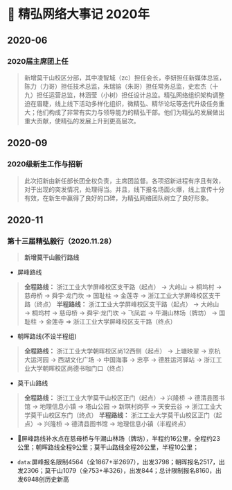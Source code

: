 # :pushpin: 精弘网络大事记 2020年

## 2020-06

### 2020届主席团上任

> 新增莫干山校区分部，其中凌智城（zc）担任会长，李妍担任新媒体总监，陈力（力哥）担任技术总监，朱瑞镕（朱哥）担任常务总监，史宏杰（十九）担任运营总监，林涵莹（小树）担任设计总监。精弘网络组织架构调整迫在眉睫，线上线下活动多样化组织，微精弘、精华论坛等迭代升级任务重大；他们构成了非常有实力与领导能力的精弘干部。他们为精弘的发展做出重大贡献，使精弘的发展上升到更高层次。

## 2020-09

### 2020级新生工作与招新

> 此次招新由新任部长团全权负责，主席团监督。各项招新进程有序且有效，对于出现的突发情况，处理得当。并且，线下报名场面火爆，线上宣传十分有效，在新生中赢得了良好的口碑，为精弘网络团队树立了良好形象。

## 2020-11

### 第十三届精弘毅行（2020.11.28）

> **新增莫干山毅行路线**

- 屏峰路线

> **全程路线：** 浙江工业大学屏峰校区支干路（起点） → 大岭山 → 桐坞村 → 慈母桥 → 舜宇·龙门坎 → 国耻柱 → 金莲寺 → 浙江工业大学屏峰校区支干路（终点）
> **半程路线：** 浙江工业大学屏峰校区支干路（起点） → 大岭山 → 桐坞村 → 慈母桥 → 舜宇·龙门坎 → 飞凤岩 → 午潮山林场（牌坊） → 国耻柱 → 金莲寺 => 浙江工业大学屏峰校区支干路（终点）

- 朝晖路线(不设半程组)

> **全程路线：** 浙江工业大学朝晖校区尚12西侧（起点） → 上塘映翠 → 京杭大运河园 → 西湖文化广场 → 中国海事 → 忠亭 → 德胜运河驿站 → 浙江工业大学朝晖校区尚德书咖门口（终点）

- 莫干山路线

> **全程路线：** 浙江工业大学莫干山校区正门（起点）→ 兴隆桥 → 德清县图书馆 → 地理信息小镇 → 塔山公园 → 新琪村岗亭 → 天安云谷 → 浙江工业大学莫干山校区东门（终点）
> **半程路线：** 浙江工业大学莫干山校区正门（起点）→ 兴隆桥 → 德清县图书馆 → 地理信息小镇（半程终点）

- :blue_book:屏峰路线补水点在慈母桥与午潮山林场（牌坊），半程约16公里，全程约23公里；朝晖路线全程9公里；莫干山路线全程26公里，半程10公里；

- `data`:屏峰报名限制4564（全1867+半2697），出发3798；朝晖报名2517，出发2306；莫干山1079（全753+半326），出发844；总计限制报名8160，出发6948创历史新高
